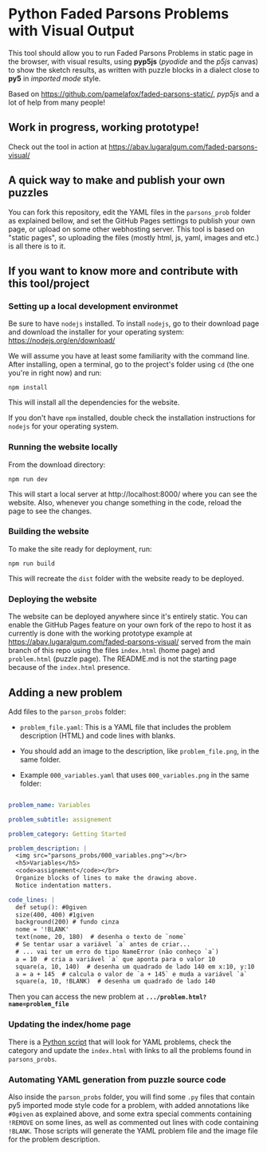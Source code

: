 # Python Faded Parsons Problems with Visual Output

This tool should allow you to run Faded Parsons Problems in static page in the browser, with visual results, using **pyp5js** (_pyodide_ and the _p5js_ canvas) to show the sketch results, as written with puzzle blocks in a dialect close to **py5** in *imported mode* style.

Based on https://github.com/pamelafox/faded-parsons-static/, <em>pyp5js</em> and a lot of help from many people!

## Work in progress, working prototype!

Check out the tool in action at https://abav.lugaralgum.com/faded-parsons-visual/

## A quick way to make and publish your own puzzles

You can fork this repository, edit the YAML files in the `parsons_prob` folder as explained bellow, and set the GitHub Pages settings to publish your own page, or upload on some other webhosting server. This tool is based on "static pages", so uploading the files (mostly html, js, yaml, images and etc.) is all there is to it.

## If you want to know more and contribute with this tool/project 

### Setting up a local development environmet

Be sure to have `nodejs` installed. To install `nodejs`, go to their download page and download the installer for your operating system: https://nodejs.org/en/download/

We will assume you have at least some familiarity with the command line. After installing, open a terminal, go to the project's folder using `cd` (the one you're in right now) and run:

`npm install`

This will install all the dependencies for the website.

If you don't have `npm` installed, double check the installation instructions for `nodejs` for your operating system.

### Running the website locally 

From the download directory:

`npm run dev`

This will start a local server at http://localhost:8000/ where you can see the website. Also, whenever you change something in the code, reload the page to see the changes.

### Building the website

To make the site ready for deployment, run:

`npm run build`

This will recreate the `dist` folder with the website ready to be deployed.

### Deploying the website

The website can be deployed anywhere since it's entirely static. You can enable the GitHub Pages feature on your own fork of the repo to host it as currently is done with the working prototype example at https://abav.lugaralgum.com/faded-parsons-visual/ served from the main branch of this repo using the files `index.html` (home page) and `problem.html` (puzzle page). The README.md is not the starting page because of the `index.html` presence.

## Adding a new problem

Add files to the `parson_probs` folder:

- `problem_file.yaml`: This is a YAML file that includes the problem description (HTML) and code lines with blanks.

- You should add an image to the description, like `problem_file.png`, in the same folder.

- Example `000_variables.yaml` that uses `000_variables.png` in the same folder:

```yaml

problem_name: Variables

problem_subtitle: assignement

problem_category: Getting Started

problem_description: |
  <img src="parsons_probs/000_variables.png"></br>
  <h5>Variables</h5>
  <code>assignement</code></br>
  Organize blocks of lines to make the drawing above.
  Notice indentation matters.

code_lines: |
  def setup(): #0given
  size(400, 400) #1given
  background(200) # fundo cinza
  nome = '!BLANK'
  text(nome, 20, 180)  # desenha o texto de `nome`
  # Se tentar usar a variável `a` antes de criar...
  # ... vai ter um erro do tipo NameError (não conheço `a`)
  a = 10  # cria a variável `a` que aponta para o valor 10
  square(a, 10, 140)  # desenha um quadrado de lado 140 em x:10, y:10
  a = a + 145  # calcula o valor de `a + 145` e muda a variável `a`
  square(a, 10, !BLANK)  # desenha um quadrado de lado 140
```

Then you can access the new problem at **`.../problem.html?name=problem_file`**

### Updating the index/home page

There is a [Python script](https://github.com/villares/faded-parsons-visual/blob/hack/update_index.py) that will look for YAML problems, check the category and update the `index.html` with links to all the problems found in `parsons_probs`.

### Automating YAML generation from puzzle source code 

Also inside the `parson_probs` folder, you will find some `.py` files that contain py5 imported mode style code for a problem, with added annotations like `#0given` as explained above, and some extra special comments containing `!REMOVE` on some lines, as well as commented out lines with code containing `!BLANK`. Those scripts will generate the YAML problem file and the image file for the problem description.


